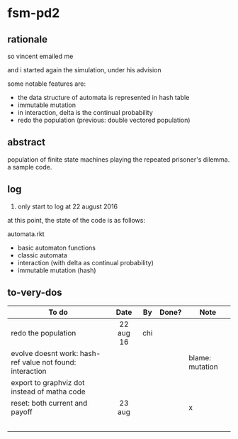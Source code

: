 # fsm-pd2

## rationale
so vincent emailed me

and i started again the simulation, under his advision

some notable features are:

* the data structure of automata is represented in hash table
* immutable mutation
* in interaction, delta is the continual probability
* redo the population (previous: double vectored population)

## abstract
population of finite state machines playing the repeated prisoner's dilemma.
a sample code.

## log

1. only start to log at 22 august 2016

at this point, the state of the code is as follows:

automata.rkt
* basic automaton functions
* classic automata
* interaction (with delta as continual probability)
* immutable mutation (hash)



## to-very-dos

| To do         | Date          | By    | Done? | Note|
| ------------- |:-------------:| ----- |:-----:|-----|
| redo the population      | 22 aug 16 | chi | ||
| evolve doesnt work: hash-ref value not found: interaction  | |||blame: mutation|
| export to graphviz dot instead of matha code  | ||||working...|
| reset: both current and payoff  | 23 aug|||x||
|   | |||||
|   | |||||
|   | |||||
|   | |||||
|   | |||||




